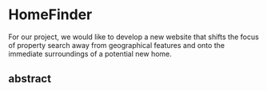 # HomeFinder
For our project, we would like to develop a new website that shifts the focus of property search away from geographical features and onto the immediate surroundings of a potential new home.
## abstract
